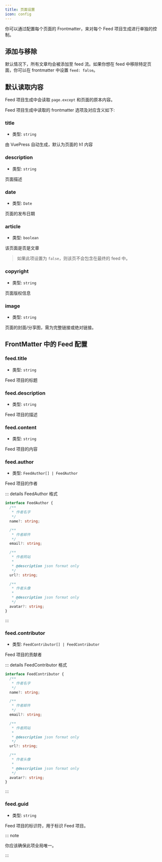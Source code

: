 ```yaml
---
title: 页面设置
icon: config
---
```


你可以通过配置每个页面的 Frontmatter，来对每个 Feed 项目生成进行单独的控制。

## 添加与移除

默认情况下，所有文章均会被添加至 feed 流。如果你想在 feed 中移除特定页面，你可以在 frontmatter 中设置 `feed: false`。

## 默认读取内容

Feed 项目生成中会读取 `page.except` 和页面的原本内容。

Feed 项目生成中读取的 frontmatter 选项及对应含义如下:

### title

- 类型: `string`

由 VuePress 自动生成，默认为页面的 h1 内容

### description

- 类型: `string`

页面描述

### date

- 类型: `Date`

页面的发布日期

### article

- 类型: `boolean`

该页面是否是文章

> 如果此项设置为 `false`，则该页不会包含在最终的 feed 中。

### copyright

- 类型: `string`

页面版权信息

### image

- 类型: `string`

页面的封面/分享图，需为完整链接或绝对链接。

## FrontMatter 中的 Feed 配置

### feed.title

- 类型: `string`

Feed 项目的标题

### feed.description

- 类型: `string`

Feed 项目的描述

### feed.content

- 类型: `string`

Feed 项目的内容

### feed.author

- 类型: `FeedAuthor[] | FeedAuthor`

Feed 项目的作者

::: details FeedAuthor 格式

```ts
interface FeedAuthor {
  /**
   * 作者名字
   */
  name?: string;

  /**
   * 作者邮件
   */
  email?: string;

  /**
   * 作者网站
   *
   * @description json format only
   */
  url?: string;

  /**
   * 作者头像
   *
   * @description json format only
   */
  avatar?: string;
}
```

:::

### feed.contributor

- 类型: `FeedContributor[] | FeedContributor`

Feed 项目的贡献者

::: details FeedContributor 格式

```ts
interface FeedContributor {
  /**
   * 作者名字
   */
  name?: string;

  /**
   * 作者邮件
   */
  email?: string;

  /**
   * 作者网站
   *
   * @description json format only
   */
  url?: string;

  /**
   * 作者头像
   *
   * @description json format only
   */
  avatar?: string;
}
```

:::

### feed.guid

- 类型: `string`

Feed 项目的标识符，用于标识 Feed 项目。

::: note

你应该确保此项全局唯一。

:::

